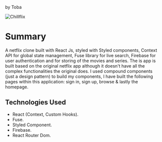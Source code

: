 by Toba

![Chillflix](https://i.ibb.co/yXVFLHS/netflix.png)

# Summary
A netflix clone built with React Js, styled with Styled components, Context API for global state management, Fuse library for live search, Firebase for user authentication and for storing of the movies and series. The is app is built based on the original netflix app although it doesn't have all the complex functionalities the original does. I used compound components (just a design pattern) to build my components, I have built the following pages within this application: sign in, sign up, browse & lastly the homepage.

## Technologies Used
* React (Context, Custom Hooks).
* Fuse.
* Styled Component.
* Firebase.
* React Router Dom.
